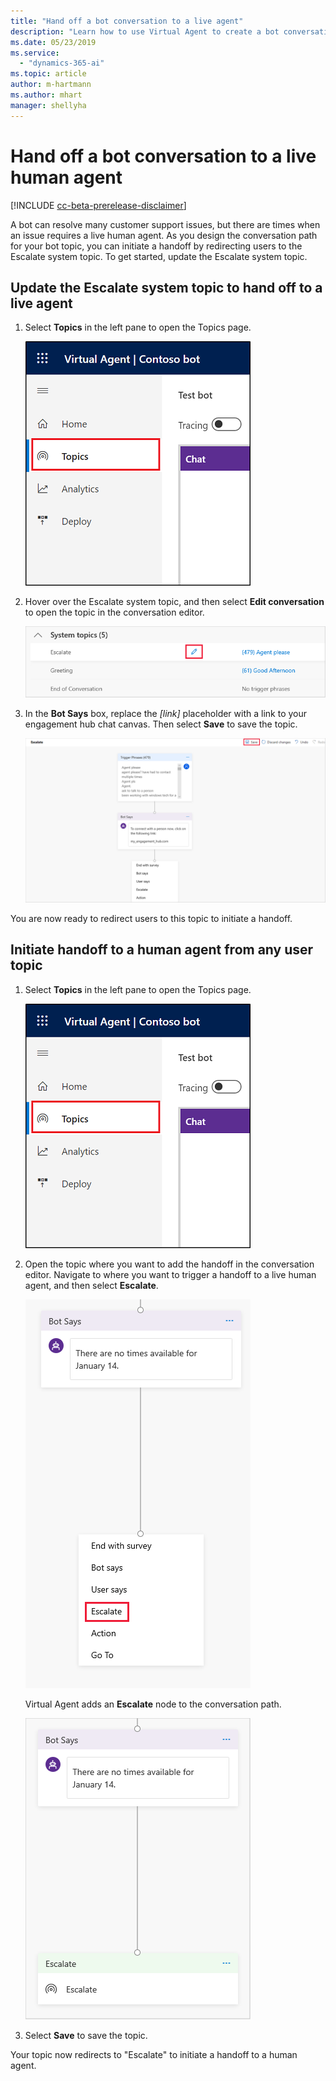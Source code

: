 ```yaml
---
title: "Hand off a bot conversation to a live agent"
description: "Learn how to use Virtual Agent to create a bot conversation that hands off to a live agent."
ms.date: 05/23/2019
ms.service:
  - "dynamics-365-ai"
ms.topic: article
author: m-hartmann
ms.author: mhart
manager: shellyha
---
```


# Hand off a bot conversation to a live human agent

[!INCLUDE [cc-beta-prerelease-disclaimer](../includes/cc-beta-prerelease-disclaimer.md)]

A bot can resolve many customer support issues, but there are times when an issue requires a live human agent. As you design the conversation path for your bot topic, you can initiate a handoff by redirecting users to the Escalate system topic. To get started, update the Escalate system topic.

## Update the Escalate system topic to hand off to a live agent

1. Select **Topics** in the left pane to open the Topics page.

   ![Open Topics page](media/open-topics.png)

2. Hover over the Escalate system topic, and then select **Edit conversation** to open the topic in the conversation editor.

   ![Edit Escalate topic](media/open-escalate.png)

3. In the **Bot Says** box, replace the *[link]* placeholder with a link to your engagement hub chat canvas. Then select **Save** to save the topic.

   ![Save topic](media/replace-placeholder.png)

You are now ready to redirect users to this topic to initiate a handoff.

## Initiate handoff to a human agent from any user topic

1. Select **Topics** in the left pane to open the Topics page.

   ![Open Topics page](media/open-topics.png)

2. Open the topic where you want to add the handoff in the conversation editor. Navigate to where you want to trigger a handoff to a live human agent, and then select **Escalate**.

   ![Select Escalate](media/select-escalate.png)

    Virtual Agent adds an **Escalate** node to the conversation path.

   ![Add Escalate node](media/add-escalate.png)

3. Select **Save** to save the topic. 

Your topic now redirects to "Escalate" to initiate a handoff to a human agent. 
